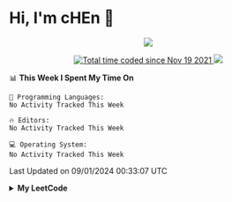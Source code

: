 <!--
**chenjiyan2001/chenjiyan2001** is a ✨ _special_ ✨ repository because its `README.md` (this file) appears on your GitHub profile.

Here are some ideas to get you started:

- 🔭 I’m currently working on ...
- 🌱 I’m currently learning ...
- 👯 I’m looking to collaborate on ...
- 🤔 I’m looking for help with ...
- 💬 Ask me about ...
- 📫 How to reach me: ...
- 😄 Pronouns: ...
- ⚡ Fun fact: ...
-->

# Hi, I'm cHEn :wave: 
<p align="center">
  <a href="https://github.com/chenjiyan2001" class="rich-diff-level-one">
    <img src="https://github-readme-stats.vercel.app/api?username=chenjiyan2001&show_icons=true&theme=onedark">
  </a>
</p>

<p align="center">
  <a href="https://wakatime.com/@8d643437-66da-4afa-bfae-3b4a5bb9b1c7">
    <img src="https://wakatime.com/badge/user/8d643437-66da-4afa-bfae-3b4a5bb9b1c7.svg" alt="Total time coded since Nov 19 2021" />
  </a>
  <a href="https://clist.by/account/maybe_one_day/resource/leetcode.com/">
       <img src=https://img.shields.io/badge/dynamic/json?logo=LeetCode&color=blue&label=Highest%20Rating&query=data.resources%5B%22leetcode.com%22%5D.highest.value&url=https%3A%2F%2Fclist.by%2Faccount%2Fmaybe_one_day%2Fresource%2Fleetcode.com%2Fratings%2F%3Fresource%3Dleetcode.com>
  </a>
</p>

<!--START_SECTION:waka-->
📊 **This Week I Spent My Time On** 

```text
💬 Programming Languages: 
No Activity Tracked This Week

🔥 Editors: 
No Activity Tracked This Week

💻 Operating System: 
No Activity Tracked This Week
```


 Last Updated on 09/01/2024 00:33:07 UTC
<!--END_SECTION:waka-->

<details>

  <summary><b>My LeetCode</b></summary>

  <p align="center">
     <img src="https://stats.justsong.cn/api/leetcode?username=Maybe_one_day&cn=true">
  </p>

</details>
